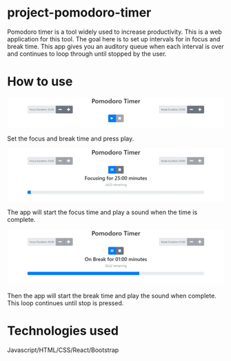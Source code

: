 # project-pomodoro-timer
Pomodoro timer is a tool widely used to increase productivity. This is a web application for this tool.
The goal here is to set up intervals for in focus and break time. This app gives you an auditory queue when each interval is over and continues to loop through until stopped by the user.
# How to use
![Main](./screenshots/Main.jpg)


Set the focus and break time and press play.


![Focus](./screenshots/Focus.jpg)


The app will start the focus time and play a sound when the time is complete.


![Break](./screenshots/Break.jpg)


Then the app will start the break time and play the sound when complete. This loop continues until stop is pressed.


# Technologies used
Javascript/HTML/CSS/React/Bootstrap
